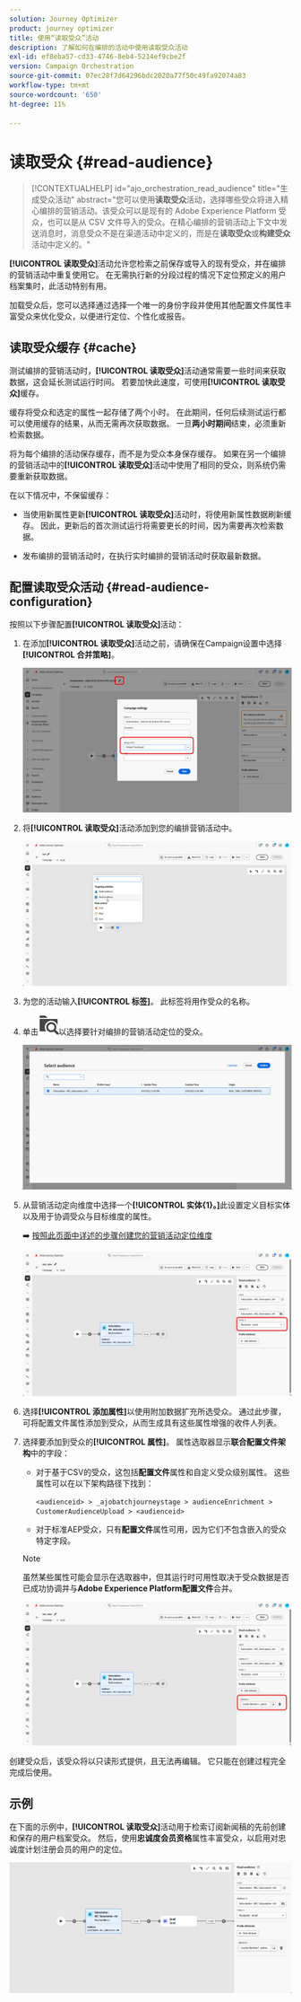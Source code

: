 ```yaml
---
solution: Journey Optimizer
product: journey optimizer
title: 使用“读取受众”活动
description: 了解如何在编排的活动中使用读取受众活动
exl-id: ef8eba57-cd33-4746-8eb4-5214ef9cbe2f
version: Campaign Orchestration
source-git-commit: 07ec28f7d64296bdc2020a77f50c49fa92074a83
workflow-type: tm+mt
source-wordcount: '650'
ht-degree: 11%

---
```



# 读取受众 {#read-audience}

>[!CONTEXTUALHELP]
>id="ajo_orchestration_read_audience"
>title="生成受众活动"
>abstract="您可以使用&#x200B;**读取受众**&#x200B;活动，选择哪些受众将进入精心编排的营销活动。该受众可以是现有的 Adobe Experience Platform 受众，也可以是从 CSV 文件导入的受众。在精心编排的营销活动上下文中发送消息时，消息受众不是在渠道活动中定义的，而是在&#x200B;**读取受众**&#x200B;或&#x200B;**构建受众**&#x200B;活动中定义的。"

**[!UICONTROL 读取受众]**&#x200B;活动允许您检索之前保存或导入的现有受众，并在编排的营销活动中重复使用它。 在无需执行新的分段过程的情况下定位预定义的用户档案集时，此活动特别有用。

加载受众后，您可以选择通过选择一个唯一的身份字段并使用其他配置文件属性丰富受众来优化受众，以便进行定位、个性化或报告。

## 读取受众缓存 {#cache}

测试编排的营销活动时，**[!UICONTROL 读取受众]**&#x200B;活动通常需要一些时间来获取数据，这会延长测试运行时间。 若要加快此速度，可使用&#x200B;**[!UICONTROL 读取受众]**&#x200B;缓存。

缓存将受众和选定的属性一起存储了两个小时&#x200B;**&#x200B;**。 在此期间，任何后续测试运行都可以使用缓存的结果，从而无需再次获取数据。 一旦&#x200B;**两小时期间**&#x200B;结束，必须重新检索数据。

将为每个编排的活动保存缓存，而不是为受众本身保存缓存。 如果在另一个编排的营销活动中的&#x200B;**[!UICONTROL 读取受众]**&#x200B;活动中使用了相同的受众，则系统仍需要重新获取数据。

在以下情况中，不保留缓存：

* 当使用新属性更新&#x200B;**[!UICONTROL 读取受众]**&#x200B;活动时，将使用新属性数据刷新缓存。 因此，更新后的首次测试运行将需要更长的时间，因为需要再次检索数据。

* 发布编排的营销活动时，在执行实时编排的营销活动时获取最新数据。

## 配置读取受众活动 {#read-audience-configuration}

按照以下步骤配置&#x200B;**[!UICONTROL 读取受众]**&#x200B;活动：

1. 在添加&#x200B;**[!UICONTROL 读取受众]**&#x200B;活动之前，请确保在Campaign设置中选择&#x200B;**[!UICONTROL 合并策略]**。

   ![](../assets/read-audience-6.png)

1. 将&#x200B;**[!UICONTROL 读取受众]**&#x200B;活动添加到您的编排营销活动中。

   ![](../assets/read-audience-1.png)

1. 为您的活动输入&#x200B;**[!UICONTROL 标签]**。 此标签将用作受众的名称。

1. 单击![文件夹搜索图标](../assets/do-not-localize/folder-search.svg)以选择要针对编排的营销活动定位的受众。

   ![](../assets/read-audience-2.png)

1. 从营销活动定向维度中选择一个&#x200B;**[!UICONTROL 实体{1&#x200B;}。]**&#x200B;此设置定义目标实体以及用于协调受众与目标维度的属性。

   ➡️ [按照此页面中详述的步骤创建您的营销活动定位维度](../target-dimension.md)

   ![](../assets/read-audience-3.png)

1. 选择&#x200B;**[!UICONTROL 添加属性]**&#x200B;以使用附加数据扩充所选受众。 通过此步骤，可将配置文件属性添加到受众，从而生成具有这些属性增强的收件人列表。

1. 选择要添加到受众的&#x200B;**[!UICONTROL 属性]**。 属性选取器显示&#x200B;**联合配置文件架构**&#x200B;中的字段：

   * 对于基于CSV的受众，这包括&#x200B;**配置文件**&#x200B;属性和自定义受众级别属性。 这些属性可以在以下架构路径下找到：

     `<audienceid> > _ajobatchjourneystage > audienceEnrichment > CustomerAudienceUpload > <audienceid>`

   * 对于标准AEP受众，只有&#x200B;**配置文件**&#x200B;属性可用，因为它们不包含嵌入的受众特定字段。

   >[!NOTE]
   >
   > 虽然某些属性可能会显示在选取器中，但其运行时可用性取决于受众数据是否已成功协调并与&#x200B;**Adobe Experience Platform配置文件**&#x200B;合并。

   ![](../assets/read-audience-4.png)

创建受众后，该受众将以只读形式提供，且无法再编辑。 它只能在创建过程完全完成后使用。

## 示例

在下面的示例中，**[!UICONTROL 读取受众]**&#x200B;活动用于检索订阅新闻稿的先前创建和保存的用户档案受众。 然后，使用&#x200B;**忠诚度会员资格**&#x200B;属性丰富受众，以启用对忠诚度计划注册会员的用户的定位。

![](../assets/read-audience-5.png)
